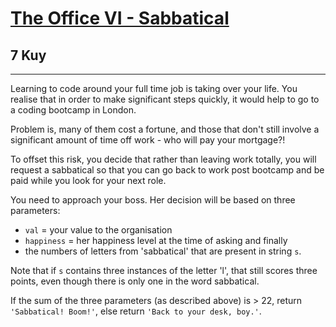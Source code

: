 <h1><a href="https://www.codewars.com/kata/57fe50d000d05166720000b1">The Office VI - Sabbatical</a></h1>
<h2>7 Kuy</h2>
<hr>
<p>Learning to code around your full time job is taking over your life. You realise that in order to make significant steps quickly, it would help to go to a coding bootcamp in London.</p>
<p>Problem is, many of them cost a fortune, and those that don't still involve a significant amount of time off work - who will pay your mortgage?!</p>
<p>To offset this risk, you decide that rather than leaving work totally, you will request a sabbatical so that you can go back to work post bootcamp and be paid while you look for your next role.</p>
<p>You need to approach your boss. Her decision will be based on three parameters:</p>
<ul>
<li><code>val</code> = your value to the organisation</li>
<li><code>happiness</code> = her happiness level at the time of asking and finally</li>
<li>the numbers of letters from 'sabbatical' that are present in string <code>s</code>.</li>
</ul>
<p>Note that if <code>s</code> contains three instances of the letter 'l', that still scores three points, even though there is only one in the word sabbatical.</p>
<p>If the sum of the three parameters (as described above) is > 22, 
return <code>'Sabbatical! Boom!'</code>, 
else return <code>'Back to your desk, boy.'</code>.</p>



